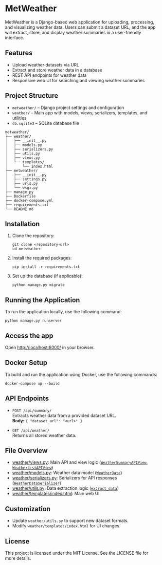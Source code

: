 # MetWeather

MetWeather is a Django-based web application for uploading, processing, and visualizing weather data. Users can submit a dataset URL, and the app will extract, store, and display weather summaries in a user-friendly interface.

## Features

- Upload weather datasets via URL
- Extract and store weather data in a database
- REST API endpoints for weather data
- Responsive web UI for searching and viewing weather summaries

## Project Structure

- `metweather/` – Django project settings and configuration
- `weather/` – Main app with models, views, serializers, templates, and utilities
- `db.sqlite3` – SQLite database file

```
metweather/
├── weather/
│   ├── __init__.py
│   ├── models.py
│   ├── serializers.py
│   ├── utils.py
│   ├── views.py
│   └── templates/
│       └── index.html
├── metweather/
│   ├── __init__.py
│   ├── settings.py
│   ├── urls.py
│   └── wsgi.py
├── manage.py
├── Dockerfile
├── docker-compose.yml
├── requirements.txt
└── README.md
```

## Installation
1. Clone the repository:
   ```
   git clone <repository-url>
   cd metweather
   ```

2. Install the required packages:
   ```
   pip install -r requirements.txt
   ```

3. Set up the database (if applicable):
   ```
   python manage.py migrate
   ```

## Running the Application
To run the application locally, use the following command:
```
python manage.py runserver
```

## Access the app

   Open [http://localhost:8000/](http://localhost:8000/) in your browser.

## Docker Setup
To build and run the application using Docker, use the following commands:
```
docker-compose up --build
```

## API Endpoints

- `POST /api/summary/`  
  Extracts weather data from a provided dataset URL.  
  **Body:** `{ "dataset_url": "<url>" }`

- `GET /api/weather/`  
  Returns all stored weather data.

## File Overview

- [weather/views.py](weather/views.py): Main API and view logic ([`WeatherSummaryAPIView`](weather/views.py), [`WeatherListAPIView`](weather/views.py))
- [weather/models.py](weather/models.py): Weather data model ([`WeatherData`](weather/models.py))
- [weather/serializers.py](weather/serializers.py): Serializers for API responses ([`WeatherDataSerializer`](weather/serializers.py))
- [weather/utils.py](weather/utils.py): Data extraction logic ([`extract_data`](weather/utils.py))
- [weather/templates/index.html](weather/templates/index.html): Main web UI

## Customization

- Update `weather/utils.py` to support new dataset formats.
- Modify `weather/templates/index.html` for UI changes.

## License
This project is licensed under the MIT License. See the LICENSE file for more details.
